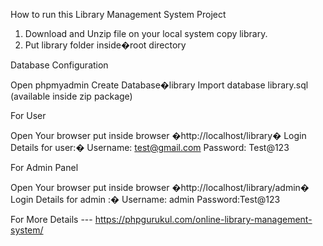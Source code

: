 How to run this Library Management System Project

1. Download and Unzip file on your local system copy library.
2. Put library folder inside�root directory

Database Configuration

Open phpmyadmin
Create Database�library
Import database library.sql (available inside zip package)

For User

Open Your browser put inside browser �http://localhost/library�
Login Details for user:�
Username: test@gmail.com
Password: Test@123

For Admin Panel

Open Your browser put inside browser �http://localhost/library/admin�
Login Details for admin :�
Username: admin
Password:Test@123


For More Details --- https://phpgurukul.com/online-library-management-system/